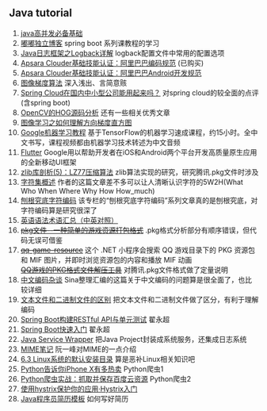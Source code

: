 Java tutorial
---
01. [java高并发必备基础](http://blog.csdn.net/u013213157/article/details/75110049)
02. [嘟嘟独立博客](http://tengj.top/) spring boot 系列课教程的学习
03. [Java日志框架之Logback详解](http://guochenglai.com/2016/09/14/java-logback-analysis/) logback配置文件中常用的配置选项
04. [Apsara Clouder基础技能认证：阿里巴巴编码规范](https://edu.aliyun.com/certification/cldt02) (已购买)
05. [Apsara Clouder基础技能认证：阿里巴巴Android开发规范](https://edu.aliyun.com/certification/cldt04)
06. [图像梯度算法](http://blog.csdn.net/qq_19764963/article/details/44342389) 深入浅出、言简意赅
07. [Spring Cloud在国内中小型公司能用起来吗？](https://www.cnblogs.com/ityouknow/p/7508306.html) 对spring cloud的较全面的点评(含spring boot)
08. [OpenCV的HOG源码分析](http://blog.csdn.net/armily/article/details/8291310) 还有一些相关优秀文章
09. [图像学习之如何理解方向梯度直方图](https://yq.aliyun.com/articles/176607)
10. [Google机器学习教程](https://developers.google.cn/machine-learning/crash-course/) 基于TensorFlow的机器学习速成课程，约15小时。全中文书写，课程视频都由机器学习技术转述为中文音频
11. [Flutter](flutter.io) Google用以帮助开发者在iOS和Android两个平台开发高质量原生应用的全新移动UI框架
12. [zlib库剖析(5)：LZ77压缩算法](http://blog.csdn.net/zhoudaxia/article/details/8044092) zlib算法实现的研究，研究腾讯.pkg文件时涉及
13. [字符集概述](https://zhuanlan.zhihu.com/p/33411765) 作者的这篇文章差不多可以让人清晰认识字符的5W2H(What Who When Where Why How How_much)
14. [刨根究底字符编码](https://zhuanlan.zhihu.com/paogenjiudi) 该专栏的“刨根究底字符编码”系列文章真的是刨根究底，对字符编码算是研究很深了
15. [英语语法术语汇总（中英对照）](https://www.hjenglish.com/new/p144163/)
16. ~~[pkg文件--一种简单的游戏资源打包格式](http://blog.csdn.net/safjhgj/article/details/49202383)~~ .pkg格式分析部分有顺序错误，但代码无误可借鉴
17. ~~[qq-game-resource](https://code.google.com/archive/p/qq-game-resource/)~~ 这个 .NET 小程序会搜索 QQ 游戏目录下的 PKG 资源包和 MIF 图片，并即时浏览资源包的内容和播放 MIF 动画<br />
~~[QQ游戏的PKG格式文件解压工具](http://www.cppblog.com/tx7do/archive/2010/02/24/108364.html)~~ 对腾讯.pkg文件格式做了定量说明
18. [中文编码杂谈](http://blog.sae.sina.com.cn/archives/2279) Sina整理汇编的这篇关于中文编码的问题算是很全面了，也比较详细
19. [文本文件和二进制文件的区别](https://www.cnblogs.com/macliu/p/6340131.html) 把文本文件和二进制文件做了区分，有利于理解编码
20. [Spring Boot构建RESTful API与单元测试](http://blog.didispace.com/springbootrestfulapi/) 翟永超
21. [Spring Boot快速入门](http://blog.didispace.com/spring-boot-learning-1/) 翟永超
22. [Java Service Wrapper]() 把Java Project封装成系统服务，还集成日志系统
23. [MIME笔记](http://www.ruanyifeng.com/blog/2008/06/mime.html) 阮一峰对MIME的一点介绍
24. [6.3 Linux系统的默认安装目录](http://book.51cto.com/art/201005/199715.htm) 算是恶补Linux相关知识吧
25. [Python告诉你iPhone X有多热卖](https://mp.weixin.qq.com/s?__biz=MzAxMjUyNDQ5OA==&mid=2653555293&idx=1&sn=abf64d2fcf41d410261adf1e83e65783&chksm=806e24e0b719adf622d17f265334ac71cdf2d45f04070cf89bc5c9be3169a649b483b1376704&scene=0##) Python爬虫1
26. [Python爬虫实战：抓取并保存百度云资源](https://mp.weixin.qq.com/s?__biz=MzAxMjUyNDQ5OA==&mid=2653555353&idx=1&sn=fe9ec71e50b57b466316517b280bec7d&chksm=806e2424b719ad3294c87faf6e42f3875cbf57ca76195d01474c0a0a3c338860c9bcfb620c51&scene=0&pass_ticket=tBks4QTHoAKfZfUkA4K%2B98nWH2JV49Iq1hda5sTqML%2BL49B1CykDoUwXaM%2B9UBy8#rd) Python爬虫2
27. [使用hystrix保护你的应用·Hystrix入门](http://kriszhang.com/hystrix_defend_your_webapp/)
28. [Java程序员简历模板](https://github.com/opentalking/ResumeSample/blob/master/java.md) 如何写好简历

